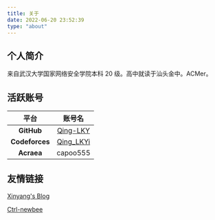 ```yaml
---
title: 关于
date: 2022-06-20 23:52:39
type: "about"
---
```


## 个人简介

来自武汉大学国家网络安全学院本科 20 级。高中就读于汕头金中。ACMer。

## 活跃账号
| 平台 | 账号名 |
| :--: | :--: |
| **GitHub** | [Qing-LKY](https://github.com/Qing-LKY) |
| **Codeforces** | [Qing_LKYi](https://codeforces.com/profile/Qing_LKYi) |
| **Acraea** | capoo555 |

## 友情链接

[Xinyang's Blog](https://blog-xinyangli.vercel.app/)

[Ctrl-newbee](https://www.cnblogs.com/ctrl-newbee/)